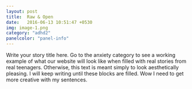 ```yaml
---
layout: post
title:  Raw & Open
date:   2016-06-13 10:51:47 +0530
img: image-1.png
category: "adhd2"
panelcolor: "panel-info"
---
```

Write your story title here. Go to the anxiety category to see a working example of what our website will look like when filled with real stories from real teenagers. Otherwise, this text is meant simply to look aesthetically pleasing. I will keep writing until these blocks are filled. Wow I need to get more creative with my sentences.